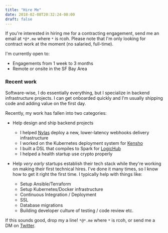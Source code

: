 ```yaml
---
title: "Hire Me"
date: 2018-02-08T20:32:24-08:00
draft: false
---
```

If you're interested in hiring me for a contracting engagement, send me an email at `*@*.me` where `*` is rcoh. Please note that I'm only looking for contract work at the moment (no salaried, full-time).

I'm currently open to:

* Engagements from 1 week to 3 months
* Remote or onsite in the SF Bay Area

### Recent work

Software-wise, I do essentially everything, but I specialize in backend infrastructure projects. I can get onboarded quickly and I'm usually shipping code and adding value on the first day.

Recently, my work has fallen into two categories:

- Help design and ship backend projects
  - I helped [Nylas](https://nylas.com) deploy a new, lower-latency webhooks delivery infrastructure
  - I worked on the Kubernetes deployment system for [Kensho](https://kensho.com)
  - I built a DSL that compiles to Spark for [LogicHub](https://www.logichub.com/)
  - I helped a health startup use crypto properly


- Help _very early_ startups establish their tech stack while they're working on making their first technical hires. I've done it many times, so I know how to get it right the first time. I typically help with things like:
  - Setup Ansible/Terraform
  - Setup Kubernetes/Docker infrastructure
  - Continuous Integration / Deployment
  - SSL
  - Database migrations
  - Building developer culture of testing / code review etc.


If this sounds good, drop my a line! `*@*.me` where `*` is rcoh, or send me a DM on [Twitter](https://twitter.com/russellrcohen).